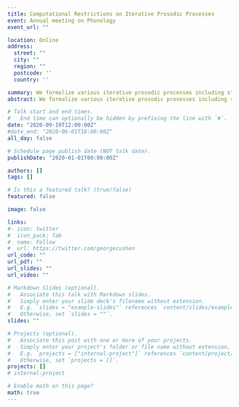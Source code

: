 ```yaml
---
title: Computational Restrictions on Iterative Prosodic Processes
event: Annual meeting on Phonology
event_url: ""

location: Online
address:
  street: ""
  city: ""
  region: ""
  postcode: ''
  country: ''

summary: We formalize various iterative prosodic processes including stress, syllabification and epenthesis using logical graph transductions, showing that the necessary use of fixed point operators without quantification restricts them to a structured subclass of subsequential functions.   
abstract: We formalize various iterative prosodic processes including stress, syllabification and epenthesis using logical graph transductions, showing that the necessary use of fixed point operators without quantification restricts them to a structured subclass of subsequential functions.

# Talk start and end times.
#   End time can optionally be hidden by prefixing the line with `#`.
date: "2020-09-19T12:00:00Z"
#date_end: "2020-06-01T18:00:00Z"
all_day: false

# Schedule page publish date (NOT talk date).
publishDate: "2020-01-01T00:00:00Z"

authors: []
tags: []

# Is this a featured talk? (true/false)
featured: false

image: false

links:
#- icon: twitter
#  icon_pack: fab
#  name: Follow
#  url: https://twitter.com/georgecushen
url_code: ""
url_pdf: ""
url_slides: ""
url_video: ""

# Markdown Slides (optional).
#   Associate this talk with Markdown slides.
#   Simply enter your slide deck's filename without extension.
#   E.g. `slides = "example-slides"` references `content/slides/example-slides.md`.
#   Otherwise, set `slides = ""`.
slides: ""

# Projects (optional).
#   Associate this post with one or more of your projects.
#   Simply enter your project's folder or file name without extension.
#   E.g. `projects = ["internal-project"]` references `content/project/deep-learning/index.md`.
#   Otherwise, set `projects = []`.
projects: []
# internal-project

# Enable math on this page?
math: true
---
```

